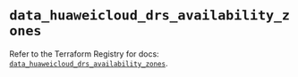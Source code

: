 # `data_huaweicloud_drs_availability_zones`

Refer to the Terraform Registry for docs: [`data_huaweicloud_drs_availability_zones`](https://registry.terraform.io/providers/huaweicloud/huaweicloud/1.71.1/docs/data-sources/drs_availability_zones).
